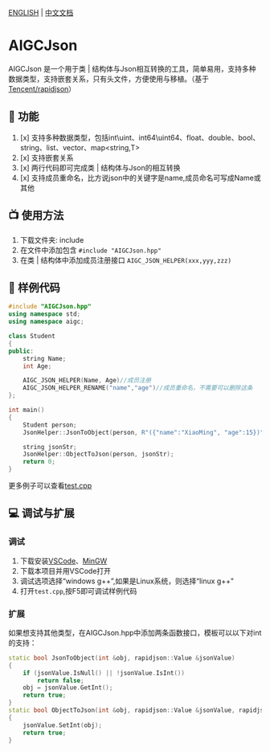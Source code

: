 [ENGLISH](https://github.com/yaronzz/AIGCJson) | [中文文档](https://github.com/yaronzz/AIGCJson/blob/master/README_CN.md)

# AIGCJson
AIGCJson 是一个用于类 | 结构体与Json相互转换的工具，简单易用，支持多种数据类型，支持嵌套关系，只有头文件，方便使用与移植。（基于[Tencent/rapidjson](https://github.com/Tencent/rapidjson)）

## 🍟 功能
1. [x] 支持多种数据类型，包括int\uint、int64\uint64、float、double、bool、string、list、vector、map<string,T>
2. [x] 支持嵌套关系 
3. [x] 两行代码即可完成类 | 结构体与Json的相互转换
4. [x] 支持成员重命名，比方说json中的关键字是name,成员命名可写成Name或其他  

## 📺 使用方法
1. 下载文件夹: include
3. 在文件中添加包含 `#include "AIGCJson.hpp"`
4. 在类 | 结构体中添加成员注册接口 `AIGC_JSON_HELPER(xxx,yyy,zzz)` 
   
## 🤖 样例代码
```cpp
#include "AIGCJson.hpp"
using namespace std;
using namespace aigc;

class Student
{
public:
    string Name;
    int Age;

    AIGC_JSON_HELPER(Name, Age)//成员注册
    AIGC_JSON_HELPER_RENAME("name","age")//成员重命名，不需要可以删除这条
};

int main()
{
    Student person;
    JsonHelper::JsonToObject(person, R"({"name":"XiaoMing", "age":15})");

    string jsonStr;
    JsonHelper::ObjectToJson(person, jsonStr);
    return 0;
}
```
更多例子可以查看[test.cpp](https://github.com/yaronzz/AIGCJson/blob/master/test.cpp)

## 💻 调试与扩展

### **调试**
1. 下载安装[VSCode](https://code.visualstudio.com/)、[MinGW](http://www.mingw.org/)
2. 下载本项目并用VSCode打开
3. 调试选项选择“windows g++”,如果是Linux系统，则选择“linux g++"
4. 打开`test.cpp`,按F5即可调试样例代码

### **扩展**
如果想支持其他类型，在AIGCJson.hpp中添加两条函数接口，模板可以以下对int的支持：

```cpp
static bool JsonToObject(int &obj, rapidjson::Value &jsonValue)
{
    if (jsonValue.IsNull() || !jsonValue.IsInt())
        return false;
    obj = jsonValue.GetInt();
    return true;
}
static bool ObjectToJson(int &obj, rapidjson::Value &jsonValue, rapidjson::Document::AllocatorType &allocator)
{
    jsonValue.SetInt(obj);
    return true;
}
```